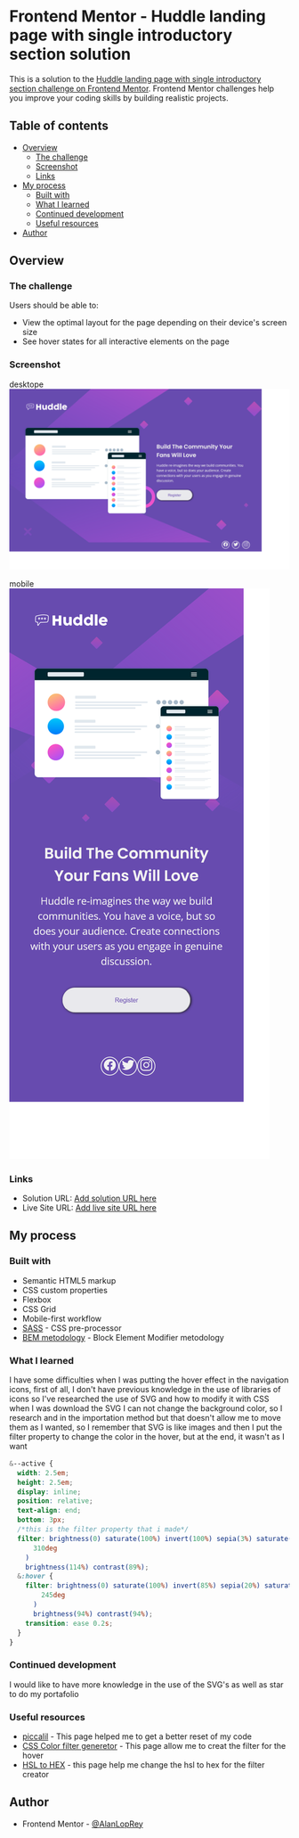 # Frontend Mentor - Huddle landing page with single introductory section solution

This is a solution to the [Huddle landing page with single introductory section challenge on Frontend Mentor](https://www.frontendmentor.io/challenges/huddle-landing-page-with-a-single-introductory-section-B_2Wvxgi0). Frontend Mentor challenges help you improve your coding skills by building realistic projects.

## Table of contents

- [Overview](#overview)
  - [The challenge](#the-challenge)
  - [Screenshot](#screenshot)
  - [Links](#links)
- [My process](#my-process)
  - [Built with](#built-with)
  - [What I learned](#what-i-learned)
  - [Continued development](#continued-development)
  - [Useful resources](#useful-resources)
- [Author](#author)

## Overview

### The challenge

Users should be able to:

- View the optimal layout for the page depending on their device's screen size
- See hover states for all interactive elements on the page

### Screenshot

desktope
![desktop](./screenshots/Screenshot%202023-01-04%20at%2016-05-24%20Frontend%20Mentor%20Huddle%20landing%20page%20with%20single%20introductory%20section.png)

mobile
![mobile](./screenshots/Screenshot%202023-01-04%20at%2016-04-38%20Frontend%20Mentor%20Huddle%20landing%20page%20with%20single%20introductory%20section.png)

### Links

- Solution URL: [Add solution URL here](https://github.com/AlanLopRey/huddle-landing-page-with-single-introductory-section-master)
- Live Site URL: [Add live site URL here](https://alanloprey.github.io/huddle-landing-page-with-single-introductory-section-master/)

## My process

### Built with

- Semantic HTML5 markup
- CSS custom properties
- Flexbox
- CSS Grid
- Mobile-first workflow
- [SASS](https://sass-lang.com/) - CSS pre-processor
- [BEM metodology](https://getbem.com/) - Block Element Modifier metodology

### What I learned

I have some difficulties when I was putting the hover effect in the navigation icons, first of all, I don't have previous knowledge in the use of libraries of icons so I've researched the use of SVG and how to modify it with CSS when I was download the SVG I can not change the background color, so I research and in the importation method but that doesn't allow me to move them as I wanted, so I remember that SVG is like images and then I put the filter property to change the color in the hover, but at the end, it wasn't as I want

```css
&--active {
  width: 2.5em;
  height: 2.5em;
  display: inline;
  position: relative;
  text-align: end;
  bottom: 3px;
  /*this is the filter property that i made*/
  filter: brightness(0) saturate(100%) invert(100%) sepia(3%) saturate(109%) hue-rotate(
      310deg
    )
    brightness(114%) contrast(89%);
  &:hover {
    filter: brightness(0) saturate(100%) invert(85%) sepia(20%) saturate(4624%) hue-rotate(
        245deg
      )
      brightness(94%) contrast(94%);
    transition: ease 0.2s;
  }
}
```

### Continued development

I would like to have more knowledge in the use of the SVG's as well as star to do my portafolio

### Useful resources

- [piccalil](https://piccalil.li/blog/a-modern-css-reset/) - This page helped me to get a better reset of my code
- [CSS Color filter generetor](https://angel-rs.github.io/css-color-filter-generator/) - This page allow me to creat the filter for the hover
- [HSL to HEX](https://htmlcolors.com/hsl-to-hex) - this page help me change the hsl to hex for the filter creator

## Author

- Frontend Mentor - [@AlanLopRey](https://www.frontendmentor.io/profile/AlanLopRey)
